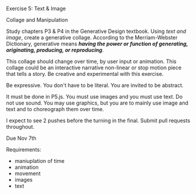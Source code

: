 Exercise 5: Text & Image

Collage and Manipulation

Study chapters P3 & P4 in the Generative Design textbook. Using *text and image*, create a generative collage. According to the Merriam-Webster Dictionary, generative means **_having the power or function of generating, originating, producing, or reproducing_**.

This collage should change over time, by user input or animation. This collage could be an interactive narrative non-linear or stop motion piece that tells a story. Be creative and experimental with this exercise.

Be expressive. You don't have to be literal. You are invited to be abstract.

It must be done in P5.js. You must use images and you must use text. Do not use sound. You may use graphics, but you are to mainly use image and text and to choreograph them over time.

I expect to see 2 pushes before the turning in the final. Submit pull requests throughout.

Due Nov 7th

Requirements:

- maniuplation of time
- animation
- movement
- images
- text